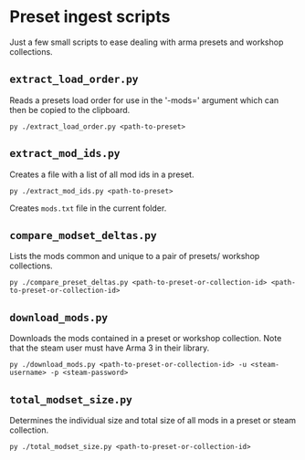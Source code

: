 # Preset ingest scripts

Just a few small scripts to ease dealing with arma presets and workshop collections.

## `extract_load_order.py`

Reads a presets load order for use in the '-mods=' argument which can then be copied to the clipboard.

```
py ./extract_load_order.py <path-to-preset>
```

## `extract_mod_ids.py`

Creates a file with a list of all mod ids in a preset.

```
py ./extract_mod_ids.py <path-to-preset>
```

Creates `mods.txt` file in the current folder.

## `compare_modset_deltas.py`

Lists the mods common and unique to a pair of presets/ workshop collections.

```
py ./compare_preset_deltas.py <path-to-preset-or-collection-id> <path-to-preset-or-collection-id>
```

## `download_mods.py`

Downloads the mods contained in a preset or workshop collection. Note that the steam user must have Arma 3 in their library.

```
py ./download_mods.py <path-to-preset-or-collection-id> -u <steam-username> -p <steam-password>
```

## `total_modset_size.py`

Determines the individual size and total size of all mods in a preset or steam collection.

```
py ./total_modset_size.py <path-to-preset-or-collection-id>
```
